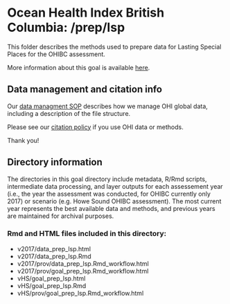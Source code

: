 # Ocean Health Index British Columbia: /prep/lsp

This folder describes the methods used to prepare data for Lasting Special Places for the OHIBC assessment.

More information about this goal is available [here](http://ohi-science.org/goals/#sense-of-place).

## Data management and citation info

Our [data managment SOP](https://rawgit.com/OHI-Science/ohiprep/master/src/dataOrganization_SOP.html) describes how we manage OHI global data, including a description of the file structure.

Please see our [citation policy](http://ohi-science.org/citation-policy/) if you use OHI data or methods.

Thank you!

## Directory information

The directories in this goal directory include metadata, R/Rmd scripts, intermediate data processing, and layer outputs for each assessement year (i.e., the year the assessment was conducted, for OHIBC currently only 2017) or scenario (e.g. Howe Sound OHIBC assessment).  The most current year represents the best available data and methods, and previous years are maintained for archival purposes.

### Rmd and HTML files included in this directory:

* v2017/data_prep_lsp.html
* v2017/data_prep_lsp.Rmd
* v2017/prov/data_prep_lsp.Rmd_workflow.html
* v2017/prov/goal_prep_lsp.Rmd_workflow.html
* vHS/goal_prep_lsp.html
* vHS/goal_prep_lsp.Rmd
* vHS/prov/goal_prep_lsp.Rmd_workflow.html
